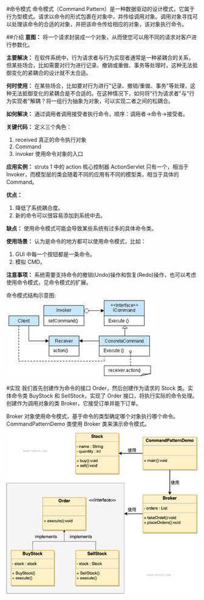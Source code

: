 #命令模式
命令模式（Command Pattern）是一种数据驱动的设计模式，它属于行为型模式。请求以命令的形式包裹在对象中，并传给调用对象。调用对象寻找可以处理该命令的合适的对象，并把该命令传给相应的对象，该对象执行命令。

##介绍
**意图：**
将一个请求封装成一个对象，从而使您可以用不同的请求对客户进行参数化。

**主要解决：**
在软件系统中，行为请求者与行为实现者通常是一种紧耦合的关系，但某些场合，比如需要对行为进行记录、撤销或重做、事务等处理时，这种无法抵御变化的紧耦合的设计就不太合适。

**何时使用：**
在某些场合，比如要对行为进行"记录、撤销/重做、事务"等处理，这种无法抵御变化的紧耦合是不合适的。在这种情况下，如何将"行为请求者"与"行为实现者"解耦？将一组行为抽象为对象，可以实现二者之间的松耦合。

**如何解决：**
通过调用者调用接受者执行命令，顺序：调用者→命令→接受者。

**关键代码：**
定义三个角色：
1. received 真正的命令执行对象
2. Command
3. invoker 使用命令对象的入口

**应用实例：**
struts 1 中的 action 核心控制器 ActionServlet 只有一个，相当于 Invoker，而模型层的类会随着不同的应用有不同的模型类，相当于具体的 Command。

**优点：**
1. 降低了系统耦合度。
2. 新的命令可以很容易添加到系统中去。

**缺点：**
使用命令模式可能会导致某些系统有过多的具体命令类。

**使用场景：**
认为是命令的地方都可以使用命令模式，比如：
1. GUI 中每一个按钮都是一条命令。
2. 模拟 CMD。

**注意事项：**
系统需要支持命令的撤销(Undo)操作和恢复(Redo)操作，也可以考虑使用命令模式，见命令模式的扩展。

命令模式结构示意图:
![img.png](img.png)

#实现
我们首先创建作为命令的接口 Order，然后创建作为请求的 Stock 类。实体命令类 BuyStock 和 SellStock，实现了 Order 接口，将执行实际的命令处理。创建作为调用对象的类 Broker，它接受订单并能下订单。

Broker 对象使用命令模式，基于命令的类型确定哪个对象执行哪个命令。CommandPatternDemo 类使用 Broker 类来演示命令模式。

![img_1.png](img_1.png)